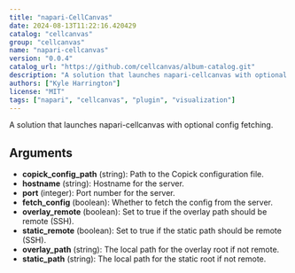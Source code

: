 ```yaml
---
title: "napari-CellCanvas"
date: 2024-08-13T11:22:16.420429
catalog: "cellcanvas"
group: "cellcanvas"
name: "napari-cellcanvas"
version: "0.0.4"
catalog_url: "https://github.com/cellcanvas/album-catalog.git"
description: "A solution that launches napari-cellcanvas with optional config fetching."
authors: ["Kyle Harrington"]
license: "MIT"
tags: ["napari", "cellcanvas", "plugin", "visualization"]
---
```


A solution that launches napari-cellcanvas with optional config fetching.

## Arguments

- **copick_config_path** (string): Path to the Copick configuration file.
- **hostname** (string): Hostname for the server.
- **port** (integer): Port number for the server.
- **fetch_config** (boolean): Whether to fetch the config from the server.
- **overlay_remote** (boolean): Set to true if the overlay path should be remote (SSH).
- **static_remote** (boolean): Set to true if the static path should be remote (SSH).
- **overlay_path** (string): The local path for the overlay root if not remote.
- **static_path** (string): The local path for the static root if not remote.

